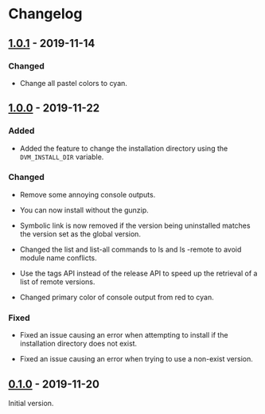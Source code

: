 # Changelog

## [1.0.1](https://github.com/imbsky/dvm/releases/tag/v1.0.1) - 2019-11-14

### Changed

- Change all pastel colors to cyan.

## [1.0.0](https://github.com/imbsky/dvm/releases/tag/v1.0.0) - 2019-11-22

### Added

- Added the feature to change the installation directory using the
  `DVM_INSTALL_DIR` variable.

### Changed

- Remove some annoying console outputs.

- You can now install without the gunzip.

- Symbolic link is now removed if the version being uninstalled matches the
  version set as the global version.

- Changed the list and list-all commands to ls and ls -remote to avoid module
  name conflicts.

- Use the tags API instead of the release API to speed up the retrieval of a
  list of remote versions.

- Changed primary color of console output from red to cyan.

### Fixed

- Fixed an issue causing an error when attempting to install if the installation
  directory does not exist.

- Fixed an issue causing an error when trying to use a non-exist version.

## [0.1.0](https://github.com/imbsky/dvm/releases/tag/v0.1.0) - 2019-11-20

Initial version.

